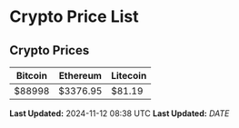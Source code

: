 # Crypto Price List

## Crypto Prices
| Bitcoin | Ethereum | Litecoin |
| ------- | -------- | -------- |
| $88998 | $3376.95 | $81.19 |
**Last Updated:** 2024-11-12 08:38 UTC
**Last Updated:** $DATE$

